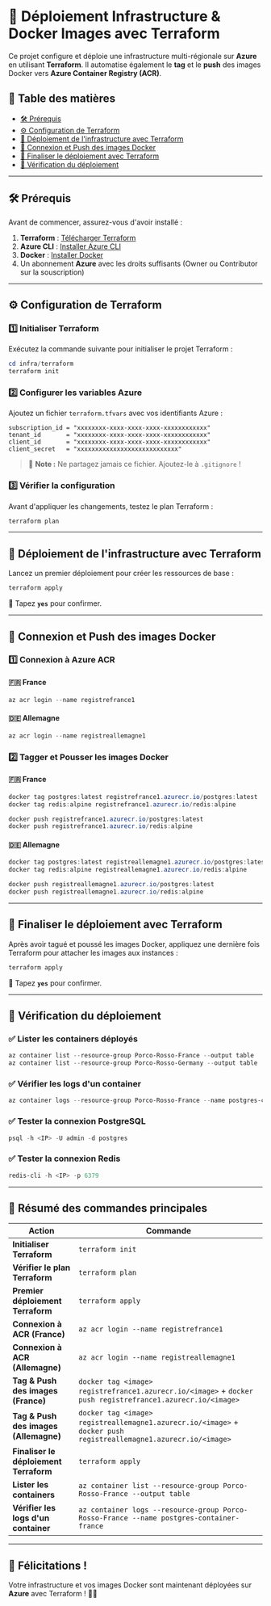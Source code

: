 # 🚀 Déploiement Infrastructure & Docker Images avec Terraform

Ce projet configure et déploie une infrastructure multi-régionale sur **Azure** en utilisant **Terraform**. Il automatise également le **tag** et le **push** des images Docker vers **Azure Container Registry (ACR)**.

## 📌 **Table des matières**
- [🛠 Prérequis](#prérequis)
- [⚙️ Configuration de Terraform](#configuration-de-terraform)
- [🚀 Déploiement de l'infrastructure avec Terraform](#déploiement-de-linfrastructure-avec-terraform)
- [🔄 Connexion et Push des images Docker](#connexion-et-push-des-images-docker)
- [🚀 Finaliser le déploiement avec Terraform](#finaliser-le-déploiement-avec-terraform)
- [📝 Vérification du déploiement](#vérification-du-déploiement)

---

## 🛠 **Prérequis**
Avant de commencer, assurez-vous d'avoir installé :

1. **Terraform** : [Télécharger Terraform](https://developer.hashicorp.com/terraform/downloads)
2. **Azure CLI** : [Installer Azure CLI](https://docs.microsoft.com/fr-fr/cli/azure/install-azure-cli)
3. **Docker** : [Installer Docker](https://www.docker.com/get-started/)
4. Un abonnement **Azure** avec les droits suffisants (Owner ou Contributor sur la souscription)

---

## ⚙️ **Configuration de Terraform**
### 1️⃣ **Initialiser Terraform**
Exécutez la commande suivante pour initialiser le projet Terraform :

```powershell
cd infra/terraform
terraform init
```

### 2️⃣ **Configurer les variables Azure**
Ajoutez un fichier `terraform.tfvars` avec vos identifiants Azure :

```hcl
subscription_id = "xxxxxxxx-xxxx-xxxx-xxxx-xxxxxxxxxxxx"
tenant_id       = "xxxxxxxx-xxxx-xxxx-xxxx-xxxxxxxxxxxx"
client_id       = "xxxxxxxx-xxxx-xxxx-xxxx-xxxxxxxxxxxx"
client_secret   = "xxxxxxxxxxxxxxxxxxxxxxxxxxxx"
```

> 📌 **Note :** Ne partagez jamais ce fichier. Ajoutez-le à `.gitignore` !

### 3️⃣ **Vérifier la configuration**
Avant d'appliquer les changements, testez le plan Terraform :

```powershell
terraform plan
```

---

## 🚀 **Déploiement de l'infrastructure avec Terraform**
Lancez un premier déploiement pour créer les ressources de base :

```powershell
terraform apply
```
📌 Tapez **`yes`** pour confirmer.

---

## 🔄 **Connexion et Push des images Docker**
### 1️⃣ **Connexion à Azure ACR**
#### 🇫🇷 France
```powershell
az acr login --name registrefrance1
```

#### 🇩🇪 Allemagne
```powershell
az acr login --name registreallemagne1
```

### 2️⃣ **Tagger et Pousser les images Docker**
#### 🇫🇷 France
```powershell
docker tag postgres:latest registrefrance1.azurecr.io/postgres:latest
docker tag redis:alpine registrefrance1.azurecr.io/redis:alpine

docker push registrefrance1.azurecr.io/postgres:latest
docker push registrefrance1.azurecr.io/redis:alpine
```

#### 🇩🇪 Allemagne
```powershell
docker tag postgres:latest registreallemagne1.azurecr.io/postgres:latest
docker tag redis:alpine registreallemagne1.azurecr.io/redis:alpine

docker push registreallemagne1.azurecr.io/postgres:latest
docker push registreallemagne1.azurecr.io/redis:alpine
```

---

## 🚀 **Finaliser le déploiement avec Terraform**
Après avoir tagué et poussé les images Docker, appliquez une dernière fois Terraform pour attacher les images aux instances :

```powershell
terraform apply
```
📌 Tapez **`yes`** pour confirmer.

---

## 📝 **Vérification du déploiement**

### ✅ **Lister les containers déployés**
```powershell
az container list --resource-group Porco-Rosso-France --output table
az container list --resource-group Porco-Rosso-Germany --output table
```

### ✅ **Vérifier les logs d'un container**
```powershell
az container logs --resource-group Porco-Rosso-France --name postgres-container-france
```

### ✅ **Tester la connexion PostgreSQL**
```powershell
psql -h <IP> -U admin -d postgres
```

### ✅ **Tester la connexion Redis**
```powershell
redis-cli -h <IP> -p 6379
```

---

## 🎯 **Résumé des commandes principales**

| **Action** | **Commande** |
|------------|--------------|
| **Initialiser Terraform** | `terraform init` |
| **Vérifier le plan Terraform** | `terraform plan` |
| **Premier déploiement Terraform** | `terraform apply` |
| **Connexion à ACR (France)** | `az acr login --name registrefrance1` |
| **Connexion à ACR (Allemagne)** | `az acr login --name registreallemagne1` |
| **Tag & Push des images (France)** | `docker tag <image> registrefrance1.azurecr.io/<image>` + `docker push registrefrance1.azurecr.io/<image>` |
| **Tag & Push des images (Allemagne)** | `docker tag <image> registreallemagne1.azurecr.io/<image>` + `docker push registreallemagne1.azurecr.io/<image>` |
| **Finaliser le déploiement Terraform** | `terraform apply` |
| **Lister les containers** | `az container list --resource-group Porco-Rosso-France --output table` |
| **Vérifier les logs d'un container** | `az container logs --resource-group Porco-Rosso-France --name postgres-container-france` |

---

## 🎉 **Félicitations !**
Votre infrastructure et vos images Docker sont maintenant déployées sur **Azure** avec Terraform ! 🚀🔥
